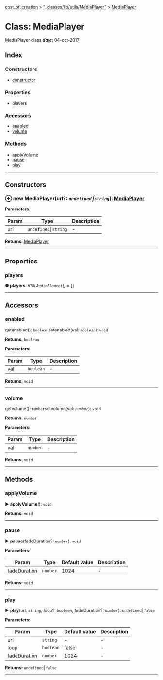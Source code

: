 [cost_of_creation](../README.md) > ["_classes/lib/utils/MediaPlayer"](../modules/__classes_lib_utils_mediaplayer_.md) > [MediaPlayer](../classes/__classes_lib_utils_mediaplayer_.mediaplayer.md)



# Class: MediaPlayer


MediaPlayer class
*__date__*: 04-oct-2017


## Index

### Constructors

* [constructor](__classes_lib_utils_mediaplayer_.mediaplayer.md#constructor)


### Properties

* [players](__classes_lib_utils_mediaplayer_.mediaplayer.md#players)


### Accessors

* [enabled](__classes_lib_utils_mediaplayer_.mediaplayer.md#enabled)
* [volume](__classes_lib_utils_mediaplayer_.mediaplayer.md#volume)


### Methods

* [applyVolume](__classes_lib_utils_mediaplayer_.mediaplayer.md#applyvolume)
* [pause](__classes_lib_utils_mediaplayer_.mediaplayer.md#pause)
* [play](__classes_lib_utils_mediaplayer_.mediaplayer.md#play)



---
## Constructors
<a id="constructor"></a>


### ⊕ **new MediaPlayer**(url?: *`undefined`⎮`string`*): [MediaPlayer](__classes_lib_utils_mediaplayer_.mediaplayer.md)





**Parameters:**

| Param | Type | Description |
| ------ | ------ | ------ |
| url | `undefined`⎮`string`   |  - |





**Returns:** [MediaPlayer](__classes_lib_utils_mediaplayer_.mediaplayer.md)

---


## Properties
<a id="players"></a>

###  players

**●  players**:  *`HTMLAudioElement`[]*  = []






___


## Accessors
<a id="enabled"></a>

###  enabled


getenabled(): `boolean`setenabled(val: *`boolean`*): `void`






**Returns:** `boolean`




**Parameters:**

| Param | Type | Description |
| ------ | ------ | ------ |
| val | `boolean`   |  - |





**Returns:** `void`



___

<a id="volume"></a>

###  volume


getvolume(): `number`setvolume(val: *`number`*): `void`






**Returns:** `number`




**Parameters:**

| Param | Type | Description |
| ------ | ------ | ------ |
| val | `number`   |  - |





**Returns:** `void`



___


## Methods
<a id="applyvolume"></a>

###  applyVolume

► **applyVolume**(): `void`








**Returns:** `void`





___

<a id="pause"></a>

###  pause

► **pause**(fadeDuration?: *`number`*): `void`






**Parameters:**

| Param | Type | Default value | Description |
| ------ | ------ | ------ | ------ |
| fadeDuration | `number`  | 1024 |   - |





**Returns:** `void`





___

<a id="play"></a>

###  play

► **play**(url: *`string`*, loop?: *`boolean`*, fadeDuration?: *`number`*): `undefined`⎮`false`






**Parameters:**

| Param | Type | Default value | Description |
| ------ | ------ | ------ | ------ |
| url | `string`  | - |   - |
| loop | `boolean`  | false |   - |
| fadeDuration | `number`  | 1024 |   - |





**Returns:** `undefined`⎮`false`





___


